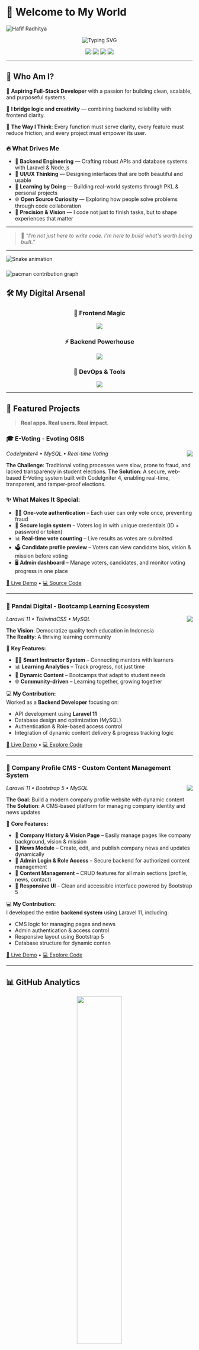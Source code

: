 # 🌟 Welcome to My World

![Hafif Radhitya](/img/banner-github-hafifradhitya.png)

<div align="center">
  <img src="https://readme-typing-svg.herokuapp.com?font=Poppins&weight=600&size=28&pause=1000&color=667EEA&center=true&vCenter=true&width=900&height=60&lines=Backend+Developer;Web+Developer+Enthusiast;Linux+Ubuntu+Enthusiast;Github+Collaboration+Experience" alt="Typing SVG" />
</div>

<p align="center">
  <a href="https://github.com/hafifradhitya"><img src="https://img.shields.io/github/followers/hafifradhitya?label=Followers&style=for-the-badge&logo=github&color=667EEA"></a>
  <a href="https://portofolio-radhityahafif.vercel.app/"><img src="https://img.shields.io/badge/Portfolio-LIVE-success?style=for-the-badge&logo=vercel&logoColor=white" /></a>
  <a href="mailto:hafifradhityaofficial@gmail.com"><img src="https://img.shields.io/badge/Gmail-Let's%20Talk-red?style=for-the-badge&logo=gmail&logoColor=white" /></a>
  <a href="https://linkedin.com/in/radhitya-hafif"><img src="https://img.shields.io/badge/LinkedIn-Connect-blue?style=for-the-badge&logo=linkedin&logoColor=white" /></a>
</p>

---

## 🎯 Who Am I?

🚀 **Aspiring Full-Stack Developer** with a passion for building clean, scalable, and purposeful systems.

🧩 **I bridge logic and creativity** — combining backend reliability with frontend clarity.

🧠 **The Way I Think**: Every function must serve clarity, every feature must reduce friction, and every project must empower its user.

### 🔥 What Drives Me

- 🧱 **Backend Engineering** — Crafting robust APIs and database systems with Laravel & Node.js  
- 🎨 **UI/UX Thinking** — Designing interfaces that are both beautiful and usable  
- 🚀 **Learning by Doing** — Building real-world systems through PKL & personal projects  
- 🌐 **Open Source Curiosity** — Exploring how people solve problems through code collaboration  
- 🎯 **Precision & Vision** — I code not just to finish tasks, but to shape experiences that matter

---

> 💬 *“I'm not just here to write code. I'm here to build what's worth being built.”*


---

<img src="https://raw.githubusercontent.com/hafifradhitya/hafifradhitya/output/snake.svg" alt="Snake animation" />

###

<picture>
  <source media="(prefers-color-scheme: dark)" srcset="https://raw.githubusercontent.com/hafifradhitya/hafifradhitya/output/pacman-contribution-graph-dark.svg">
  <source media="(prefers-color-scheme: light)" srcset="https://raw.githubusercontent.com/hafifradhitya/hafifradhitya/output/pacman-contribution-graph.svg">
  <img alt="pacman contribution graph" src="https://raw.githubusercontent.com/hafifradhitya/hafifradhitya/output/pacman-contribution-graph.svg">
</picture>

###

## 🛠️ My Digital Arsenal

<div align="center">
  
### 🎨 Frontend Magic  
<img src="https://skillicons.dev/icons?i=nextjs,react,tailwind,js,ts,html,css,bootstrap,vite,figma" />

### ⚡ Backend Powerhouse  
<img src="https://skillicons.dev/icons?i=laravel,nodejs,express,php,python,java,mysql,mongodb" />

### 🚀 DevOps & Tools  
<img src="https://skillicons.dev/icons?i=git,github,vscode,postman,vercel" />

</div>


---

## 🌟 Featured Projects

> **Real apps. Real users. Real impact.**

### 🎓 **E-Voting** - Evoting OSIS
<img align="right" src="https://img.shields.io/badge/STATUS-PRIVATE-lightgrey?style=for-the-badge"/>

*CodeIgniter4 • MySQL • Real-time Voting*

**The Challenge**: Traditional voting processes were slow, prone to fraud, and lacked transparency in student elections.
**The Solution**: A secure, web-based E-Voting system built with CodeIgniter 4, enabling real-time, transparent, and tamper-proof elections.

### ✨ What Makes It Special:

- 🧑‍💻 **One-vote authentication** – Each user can only vote once, preventing fraud  
- 🔐 **Secure login system** – Voters log in with unique credentials (ID + password or token)  
- 📊 **Real-time vote counting** – Live results as votes are submitted  
- 🗳️ **Candidate profile preview** – Voters can view candidate bios, vision & mission before voting  
- 🖥️ **Admin dashboard** – Manage voters, candidates, and monitor voting progress in one place


[🚀 Live Demo](#) • [💻 Source Code](https://github.com/hafifradhitya/evoting-app)

---

### 🧠 **Pandai Digital** - Bootcamp Learning Ecosystem
<img align="right" src="https://img.shields.io/badge/STATUS-PRIVATE-lightgrey?style=for-the-badge"/>

*Laravel 11 • TailwindCSS • MySQL*

**The Vision**: Democratize quality tech education in Indonesia  
**The Reality**: A thriving learning community  

🎯 **Key Features:**
- 🧑‍🏫 **Smart Instructor System** – Connecting mentors with learners  
- 📊 **Learning Analytics** – Track progress, not just time  
- 🔄 **Dynamic Content** – Bootcamps that adapt to student needs  
- 🌐 **Community-driven** – Learning together, growing together  

💻 **My Contribution:**  
Worked as a **Backend Developer** focusing on:
- API development using **Laravel 11**
- Database design and optimization (MySQL)
- Authentication & Role-based access control
- Integration of dynamic content delivery & progress tracking logic

[🔗 Live Demo](#) • [💻 Explore Code](https://github.com/hafifradhitya/pandai-digital)


---

### 🏢 **Company Profile CMS** - Custom Content Management System
<img align="right" src="https://img.shields.io/badge/STATUS-PRIVATE-lightgrey?style=for-the-badge"/>

*Laravel 11 • Bootstrap 5 • MySQL*

**The Goal**: Build a modern company profile website with dynamic content  
**The Solution**: A CMS-based platform for managing company identity and news updates

🧩 **Core Features:**
- 🏢 **Company History & Vision Page** – Easily manage pages like company background, vision & mission  
- 📰 **News Module** – Create, edit, and publish company news and updates dynamically  
- 🔐 **Admin Login & Role Access** – Secure backend for authorized content management  
- 📂 **Content Management** – CRUD features for all main sections (profile, news, contact)  
- 🎨 **Responsive UI** – Clean and accessible interface powered by Bootstrap 5

💻 **My Contribution:**  
I developed the entire **backend system** using Laravel 11, including:
- CMS logic for managing pages and news  
- Admin authentication & access control  
- Responsive layout using Bootstrap 5  
- Database structure for dynamic conten

[🔗 Live Demo](#) • [💻 Explore Code](https://github.com/hafifradhitya/pandai-digital)

---

## 📊 GitHub Analytics

<div align="center">
  <img src="https://github-readme-stats.vercel.app/api?username=hafifradhitya&show_icons=true&theme=github_dark&hide_title=false&count_private=true&include_all_commits=true&custom_title=hafifradhitya's%20GitHub%20Stats" width="49%" />
</div>

<div align="center">
  <img src="https://github-profile-summary-cards.vercel.app/api/cards/profile-details?username=hafifradhitya&theme=github_dark" />
</div>

<div align="center">
  <img src="https://github-readme-activity-graph.vercel.app/graph?username=hafifradhitya&theme=github-compact&hide_border=true&area=true" alt="GitHub Activity Graph" />
</div>

---

## 🌱 What's Next on My Journey

```typescript
interface DeveloperGoals {
  immediate: string[];
  learning: string[];
  building: string[];
  impact: string[];
}

const myRoadmap2025: DeveloperGoals = {
  immediate: [
    "💼 Build a Payroll System for Employee Management",
    "🎨 Master advanced CSS animations and micro-interactions to improve UX",
    "📱 Deepen understanding and hands-on experience in building mobile apps using React Native"
  ],
  learning: [
    "🤖 Learn how to integrate Artificial Intelligence or Machine Learning into web applications",
    "🛡️ Explore Cybersecurity fundamentals using Linux-based systems",
    "🌐 Understand the basic concepts of Web3 and blockchain technologies"
  ],
  building: [
    "🚀 Open-source UI component library",
    "📚 Developer learning platform",
    "🤝 Community management tools"
  ],
  impact: [
    "🌍 Learn 100+ technologies in 2025",
    "📝 Write technical articles that matter",
    "🎯 Launch products that solve real problems"
  ]
};
```

---

## 🤝 Let’s Create Something Extraordinary Together

<div align="center">

### 💬 I’m all in for conversations about:  
**💡 Bold Ideas** • **🧠 Smart Solutions** • **🤝 Creative Collabs** • **📖 Tech Wisdom**

### 📬 Get in Touch:  
**📧 Shoot me an email** to kick off a project | **💼 Connect on LinkedIn** for serious networking | **🌐 Explore my portfolio** to see what I’ve been building

</div>

---

<img src="https://komarev.com/ghpvc/?username=hafifradhitya&label=Profile%20Views&color=667EEA&style=for-the-badge" alt="Profile Views" />

</div>

---

<div align="center">
  <img src="https://readme-typing-svg.herokuapp.com?font=Poppins&size=16&pause=1000&color=667EEA&center=true&vCenter=true&width=600&height=40&lines=%F0%9F%91%81%EF%B8%8F%E2%80%8D%F0%9F%97%A8%EF%B8%8F+Seen+enough.+Now+let's+build+better.+%E2%9A%99%EF%B8%8F" alt="Typing SVG" />
</div>